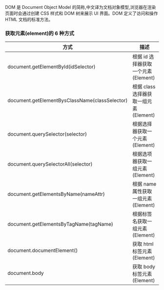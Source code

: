 DOM 是 Document Object Model 的简称,中文译为文档对象模型,浏览器在渲染页面时会通过创建 CSS 样式和 DOM 树来展示 UI 界面。DOM 定义了访问和操作 HTML 文档的标准方法。

### 获取元素(element)的 6 种方式

| 方式                                           | 描述                                   |
| ---------------------------------------------- | -------------------------------------- |
| document.getElementById(idSelector)            | 根据 id 选择器获取一个元素(Element)    |
| document.getElementBysClassName(classSelector) | 根据 class 选择器获取一组元素(Element) |
| document.querySelector(selector)               | 根据选择器获取一个元素(Element)        |
| document.querySelectorAll(selector)            | 根据选项器获取一组元素(Element)        |
| document.getElementsByName(nameAttr)           | 根据 name 属性获取一组元素(Element)    |
| document.getElementsByTagName(tagName)         | 根据标签名获取一组元素(Element)        |
| document.documentElement()                     | 获取 html 标签元素(Element)            |
| document.body                                  | 获取 body 标签元素(Element)            |

